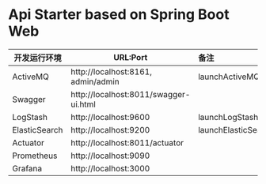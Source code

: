 # Api Starter based on Spring Boot Web

| 开发运行环境   | URL:Port                                |  备注              |
| ------------   | --------------------------------------  | :----------------- |
| ActiveMQ       | http://localhost:8161, admin/admin      | launchActiveMQ.bat |
| Swagger        | http://localhost:8011/swagger-ui.html   | |
| LogStash       | http://localhost:9600                   | launchLogStash.bat |
| ElasticSearch  | http://localhost:9200                   | launchElasticSearch.bat |
| Actuator       | http://localhost:8011/actuator          | |
| Prometheus     | http://localhost:9090                   | |
| Grafana        | http://localhost:3000                   | |
